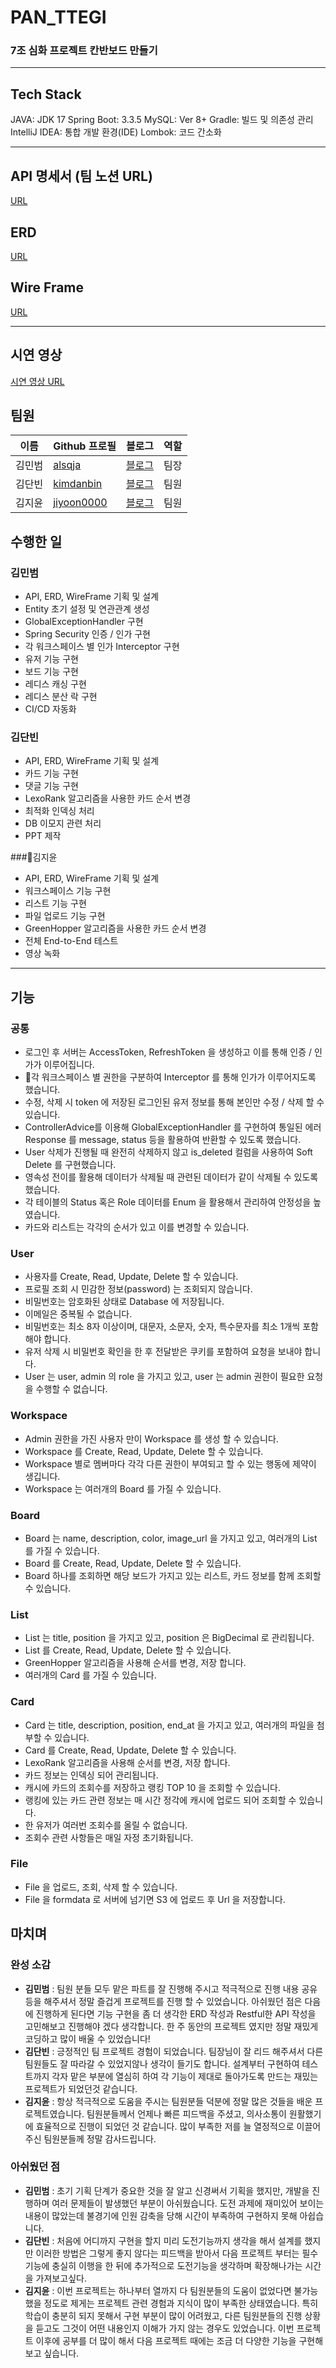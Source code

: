 # PAN_TTEGI
### 7조 심화 프로젝트 칸반보드 만들기

---
## Tech Stack
JAVA: JDK 17
Spring Boot: 3.3.5
MySQL: Ver 8+
Gradle: 빌드 및 의존성 관리
IntelliJ IDEA: 통합 개발 환경(IDE)
Lombok: 코드 간소화

---

## **API 명세서 (팀 노션 URL)**
[URL](https://documenter.getpostman.com/view/18429295/2sAYJ4gzPD)

## **ERD**
[URL](https://dbdiagram.io/d/trello-639a6f5699cb1f3b55a17baa)

## **Wire Frame**
[URL](https://www.figma.com/design/u30AX1aTd0alV7I3PaA0BL/트렐로?node-id=0-1&p=f&t=PiG83RPjvsHKqvj2-0)

---

## **시연 영상**
[시연 영상 URL]()

## 팀원

| 이름              | Github 프로필  | 블로그     | 역할 |
| ----------------- | -------------- | ---------- | ---- |
| 김민범 | [alsqja]       | [블로그](https://velog.io/@alsqja2626/posts) | 팀장 |
| 김단빈 | [kimdanbin]    | [블로그](https://dreamcompass.tistory.com/)  | 팀원 |
| 김지윤 | [jiyoon0000]   | [블로그](https://jy3574.tistory.com/)        | 팀원 |

[jiyoon0000]: https://github.com/jiyoon0000
[alsqja]: https://github.com/alsqja
[kimdanbin]: https://github.com/kimdanbin

## 수행한 일

### 김민범

- API, ERD, WireFrame 기획 및 설계
- Entity 초기 설정 및 연관관계 생성
- GlobalExceptionHandler 구현
- Spring Security 인증 / 인가 구현
- 각 워크스페이스 별 인가 Interceptor 구현
- 유저 기능 구현
- 보드 기능 구현
- 레디스 캐싱 구현
- 레디스 분산 락 구현
- CI/CD 자동화

### 김단빈

- API, ERD, WireFrame 기획 및 설계
- 카드 기능 구현
- 댓글 기능 구현
- LexoRank 알고리즘을 사용한 카드 순서 변경
- 최적화 인덱싱 처리
- DB 이모지 관련 처리
- PPT 제작

###김지윤

- API, ERD, WireFrame 기획 및 설계
- 워크스페이스 기능 구현
- 리스트 기능 구현
- 파일 업로드 기능 구현
- GreenHopper 알고리즘을 사용한 카드 순서 변경
- 전체 End-to-End 테스트
- 영상 녹화

---

## 기능
### 공통
- 로그인 후 서버는 AccessToken, RefreshToken 을 생성하고 이를 통해 인증 / 인가가 이루어집니다.
- 각 워크스페이스 별 권한을 구분하여 Interceptor 를 통해 인가가 이루어지도록 했습니다.
- 수정, 삭제 시 token 에 저장된 로그인된 유저 정보를 통해 본인만 수정 / 삭제 할 수 있습니다.
- ControllerAdvice를 이용해 GlobalExceptionHandler 를 구현하여 통일된 에러 Response 를 message, status 등을 활용하여 반환할 수 있도록 했습니다.
- User 삭제가 진행될 때 완전히 삭제하지 않고 is_deleted 컬럼을 사용하여 Soft Delete 를 구현했습니다.
- 영속성 전이를 활용해 데이터가 삭제될 때 관련된 데이터가 같이 삭제될 수 있도록 했습니다.
- 각 테이블의 Status 혹은 Role 데이터를 Enum 을 활용해서 관리하여 안정성을 높였습니다.
- 카드와 리스트는 각각의 순서가 있고 이를 변경할 수 있습니다.

### User
- 사용자를 Create, Read, Update, Delete 할 수 있습니다.
- 프로필 조회 시 민감한 정보(password) 는 조회되지 않습니다.
- 비밀번호는 암호화된 상태로 Database 에 저장됩니다.
- 이메일은 중복될 수 없습니다.
- 비밀번호는 최소 8자 이상이며, 대문자, 소문자, 숫자, 특수문자를 최소 1개씩 포함해야 합니다.
- 유저 삭제 시 비밀번호 확인을 한 후 전달받은 쿠키를 포함하여 요청을 보내야 합니다.
- User 는 user, admin 의 role 을 가지고 있고, user 는 admin 권한이 필요한 요청을 수행할 수 없습니다.

### Workspace
- Admin 권한을 가진 사용자 만이 Workspace 를 생성 할 수 있습니다.
- Workspace 를 Create, Read, Update, Delete 할 수 있습니다.
- Workspace 별로 멤버마다 각각 다른 권한이 부여되고 할 수 있는 행동에 제약이 생깁니다.
- Workspace 는 여러개의 Board 를 가질 수 있습니다.

### Board
- Board 는 name, description, color, image_url 을 가지고 있고, 여러개의 List 를 가질 수 있습니다.
- Board 를 Create, Read, Update, Delete 할 수 있습니다.
- Board 하나를 조회하면 해당 보드가 가지고 있는 리스트, 카드 정보를 함께 조회할 수 있습니다.

### List
- List 는 title, position 을 가지고 있고, position 은 BigDecimal 로 관리됩니다.
- List 를 Create, Read, Update, Delete 할 수 있습니다.
- GreenHopper 알고리즘을 사용해 순서를 변경, 저장 합니다.
- 여러개의 Card 를 가질 수 있습니다.

### Card
- Card 는 title, description, position, end_at 을 가지고 있고, 여러개의 파일을 첨부할 수 있습니다.
- Card 를 Create, Read, Update, Delete 할 수 있습니다.
- LexoRank 알고리즘을 사용해 순서를 변경, 저장 합니다.
- 카드 정보는 인덱싱 되어 관리됩니다.
- 캐시에 카드의 조회수를 저장하고 랭킹 TOP 10 을 조회할 수 있습니다.
- 랭킹에 있는 카드 관련 정보는 매 시간 정각에 캐시에 업로드 되어 조회할 수 있습니다.
- 한 유저가 여러번 조회수를 올릴 수 없습니다.
- 조회수 관련 사항들은 매일 자정 초기화됩니다.

### File
- File 을 업로드, 조회, 삭제 할 수 있습니다.
- File 을 formdata 로 서버에 넘기면 S3 에 업로드 후 Url 을 저장합니다.

## 마치며
### 완성 소감
- **김민범** : 팀원 분들 모두 맡은 파트를 잘 진행해 주시고 적극적으로 진행 내용 공유등을 해주셔서 정말 즐겁게 프로젝트를 진행 할 수 있었습니다. 아쉬웠던 점은 다음에 진행하게 된다면 기능 구현을 좀 더 생각한 ERD 작성과 Restful한 API 작성을 고민해보고 진행해야 겠다 생각합니다. 한 주 동안의 프로젝트 였지만 정말 재밌게 코딩하고 많이 배울 수 있었습니다!
- **김단빈** : 긍정적인 팀 프로젝트 경험이 되었습니다. 팀장님이 잘 리드 해주셔서 다른 팀원들도 잘 따라갈 수 있었지않나 생각이 들기도 합니다. 설계부터 구현하여 테스트까지 각자 맡은 부분에 열심히 하여 각 기능이 제대로 돌아가도록 만드는 재밌는 프로젝트가 되었던것 같습니다.
- **김지윤** : 항상 적극적으로 도움을 주시는 팀원분들 덕분에 정말 많은 것들을 배운 프로젝트였습니다. 팀원분들께서 언제나 빠른 피드백을 주셨고, 의사소통이 원활했기에 효율적으로 진행이 되었던 것 같습니다. 많이 부족한 저를 늘 열정적으로 이끌어 주신 팀원분들께 정말 감사드립니다. 

### 아쉬웠던 점
- **김민범** : 초기 기획 단계가 중요한 것을 잘 알고 신경써서 기획을 했지만, 개발을 진행하며 여러 문제들이 발생했던 부분이 아쉬웠습니다. 도전 과제에 재미있어 보이는 내용이 많았는데 불경기에 인원 감축을 당해 시간이 부족하여 구현하지 못해 아쉽습니다.
- **김단빈** : 처음에 어디까지 구현을 할지 미리 도전기능까지 생각을 해서 설계를 했지만 이러한 방법은 그렇게 좋지 않다는 피드백을 받아서 다음 프로젝트 부터는 필수기능에 충실히 이행을 한 뒤에 추가적으로 도전기능을 생각하며 확장해나가는 시간을 가져보고싶다.
- **김지윤** : 이번 프로젝트는 하나부터 열까지 다 팀원분들의 도움이 없었다면 불가능했을 정도로 제게는 프로젝트 관련 경험과 지식이 많이 부족한 상태였습니다. 특히 학습이 충분히 되지 못해서 구현 부분이 많이 어려웠고, 다른 팀원분들의 진행 상황을 듣고도 그것이 어떤 내용인지 이해가 가지 않는 경우도 있었습니다. 이번 프로젝트 이후에 공부를 더 많이 해서 다음 프로젝트 때에는 조금 더 다양한 기능을 구현해보고 싶습니다.        










